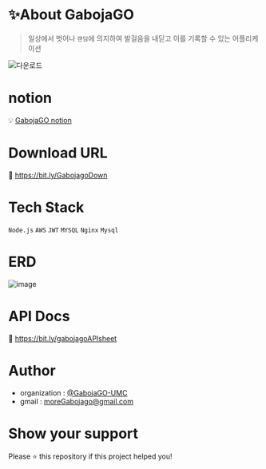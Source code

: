 # ✨About GabojaGO

> 일상에서 벗어나 ```랜덤```에 의지하여 발걸음을 내딛고 이를 기록할 수 있는 어플리케이션

![다운로드](https://user-images.githubusercontent.com/87413634/161967890-350621f7-e3b6-4dbb-8699-b3e9616803a8.png)

# notion
:bulb: [ GabojaGO notion ](https://bit.ly/Gabojago)


# Download URL
:bookmark_tabs: [ https://bit.ly/GabojagoDown ](https://bit.ly/GabojagoDown)


# Tech Stack
```Node.js``` ```AWS``` ```JWT``` ```MYSQL``` ```Nginx``` ```Mysql``` 


# ERD
![image](https://user-images.githubusercontent.com/87413634/161952509-17de07ec-c5d8-4dfa-8889-9721c6b9814a.png)


# API Docs
:scroll: [ https://bit.ly/gabojagoAPIsheet ](https://bit.ly/gabojagoAPIsheet)


# Author
+ organization : [ @GabojaGO-UMC ](https://github.com/GabojaGO-UMC)
+ gmail : moreGabojago@gmail.com

# Show your support
Please ⭐️ this repository if this project helped you!
